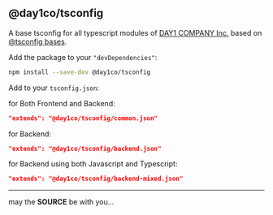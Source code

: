 @day1co/tsconfig
----------------

A base tsconfig for all typescript modules of [DAY1 COMPANY Inc.](https://day1company.co.kr)
based on [@tsconfig bases](https://github.com/tsconfig/bases).

Add the package to your `"devDependencies"`:

```sh
npm install --save-dev @day1co/tsconfig
```

Add to your `tsconfig.json`:

for Both Frontend and Backend:

```json
"extends": "@day1co/tsconfig/common.json"
```

for Backend:

```json
"extends": "@day1co/tsconfig/backend.json"
```

for Backend using both Javascript and Typescript:

```json
"extends": "@day1co/tsconfig/backend-mixed.json"
```

---
may the **SOURCE** be with you...
